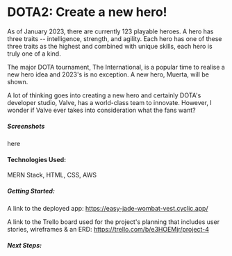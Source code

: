 # DOTA2: Create a new hero!

As of January 2023, there are currently 123 playable heroes. A hero has three traits -- intelligence, strength, and agility. Each hero has one of these three traits as the highest and combined with unique skills, each hero is truly one of a kind.

The major DOTA tournament, The International, is a popular time to realise a new hero idea and 2023's is no exception. A new hero, Muerta, will be shown.

A lot of thinking goes into creating a new hero and certainly DOTA's developer studio, Valve, has a world-class team to innovate. However, I wonder if Valve ever takes into consideration what the fans want?

##### Screenshots

here

#### Technologies Used:

MERN Stack, HTML, CSS, AWS

##### Getting Started:

A link to the deployed app: https://easy-jade-wombat-vest.cyclic.app/

A link to the Trello board used for the project's planning that includes user stories, wireframes & an ERD: https://trello.com/b/e3HOEMjr/project-4

##### Next Steps:

